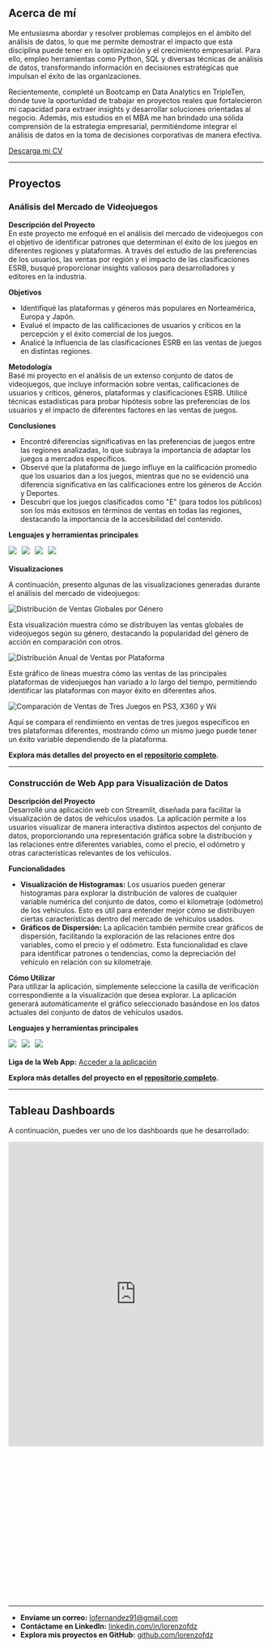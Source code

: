 <link rel="stylesheet" type="text/css" href="styles.css">

## Acerca de mí

Me entusiasma abordar y resolver problemas complejos en el ámbito del análisis de datos, lo que me permite demostrar el impacto que esta disciplina puede tener en la optimización y el crecimiento empresarial. Para ello, empleo herramientas como Python, SQL y diversas técnicas de análisis de datos, transformando información en decisiones estratégicas que impulsan el éxito de las organizaciones.

Recientemente, completé un Bootcamp en Data Analytics en TripleTen, donde tuve la oportunidad de trabajar en proyectos reales que fortalecieron mi capacidad para extraer insights y desarrollar soluciones orientadas al negocio. Además, mis estudios en el MBA me han brindado una sólida comprensión de la estrategia empresarial, permitiéndome integrar el análisis de datos en la toma de decisiones corporativas de manera efectiva.

[Descarga mi CV](https://github.com/user-attachments/files/16826343/GitHub_Lorenzo.Fernandez_CV.pdf)

---

## Proyectos

### Análisis del Mercado de Videojuegos

**Descripción del Proyecto**  
En este proyecto me enfoqué en el análisis del mercado de videojuegos con el objetivo de identificar patrones que determinan el éxito de los juegos en diferentes regiones y plataformas. A través del estudio de las preferencias de los usuarios, las ventas por región y el impacto de las clasificaciones ESRB, busqué proporcionar insights valiosos para desarrolladores y editores en la industria.

**Objetivos**  
- Identifiqué las plataformas y géneros más populares en Norteamérica, Europa y Japón.
- Evalué el impacto de las calificaciones de usuarios y críticos en la percepción y el éxito comercial de los juegos.
- Analicé la influencia de las clasificaciones ESRB en las ventas de juegos en distintas regiones.

**Metodología**  
Basé mi proyecto en el análisis de un extenso conjunto de datos de videojuegos, que incluye información sobre ventas, calificaciones de usuarios y críticos, géneros, plataformas y clasificaciones ESRB. Utilicé técnicas estadísticas para probar hipótesis sobre las preferencias de los usuarios y el impacto de diferentes factores en las ventas de juegos.

**Conclusiones**  
- Encontré diferencias significativas en las preferencias de juegos entre las regiones analizadas, lo que subraya la importancia de adaptar los juegos a mercados específicos.
- Observé que la plataforma de juego influye en la calificación promedio que los usuarios dan a los juegos, mientras que no se evidenció una diferencia significativa en las calificaciones entre los géneros de Acción y Deportes.
- Descubrí que los juegos clasificados como "E" (para todos los públicos) son los más exitosos en términos de ventas en todas las regiones, destacando la importancia de la accesibilidad del contenido.

**Lenguajes y herramientas principales**  
<div style="display: flex; flex-wrap: wrap; gap: 10px; margin-bottom: 20px;">
  <img src="https://img.shields.io/badge/Python-4A4A4A?style=for-the-badge&logo=python&logoColor=white" />
  <img src="https://img.shields.io/badge/Pandas-5A5A5A?style=for-the-badge&logo=pandas&logoColor=white" />
  <img src="https://img.shields.io/badge/NumPy-4A4A4A?style=for-the-badge&logo=numpy&logoColor=white" />
  <img src="https://img.shields.io/badge/Matplotlib-6A6A6A?style=for-the-badge&logo=matplotlib&logoColor=white" />
</div>

**Visualizaciones**

A continuación, presento algunas de las visualizaciones generadas durante el análisis del mercado de videojuegos:

   ![Distribución de Ventas Globales por Género](https://github.com/user-attachments/assets/bd7df0c4-88e4-4fdf-8f60-17ee287fa48b)

   Esta visualización muestra cómo se distribuyen las ventas globales de videojuegos según su género, destacando la popularidad del género de acción en comparación con otros.

   ![Distribución Anual de Ventas por Plataforma](https://github.com/user-attachments/assets/f35f4067-3c98-4104-a6b0-a78cb6e29d5c)

   Este gráfico de líneas muestra cómo las ventas de las principales plataformas de videojuegos han variado a lo largo del tiempo, permitiendo identificar las plataformas con mayor éxito en diferentes años.
 
   ![Comparación de Ventas de Tres Juegos en PS3, X360 y Wii](https://github.com/user-attachments/assets/72a2e2b2-006c-4577-99b3-b64a61f40d9d)

   Aquí se compara el rendimiento en ventas de tres juegos específicos en tres plataformas diferentes, mostrando cómo un mismo juego puede tener un éxito variable dependiendo de la plataforma.

**Explora más detalles del proyecto en el [repositorio completo](https://github.com/lorenzofdz/video-game-market-analysis).**

---

### Construcción de Web App para Visualización de Datos

**Descripción del Proyecto**  
Desarrollé una aplicación web con Streamlit, diseñada para facilitar la visualización de datos de vehículos usados. La aplicación permite a los usuarios visualizar de manera interactiva distintos aspectos del conjunto de datos, proporcionando una representación gráfica sobre la distribución y las relaciones entre diferentes variables, como el precio, el odómetro y otras características relevantes de los vehículos.

**Funcionalidades**  
- **Visualización de Histogramas:** Los usuarios pueden generar histogramas para explorar la distribución de valores de cualquier variable numérica del conjunto de datos, como el kilometraje (odómetro) de los vehículos. Esto es útil para entender mejor cómo se distribuyen ciertas características dentro del mercado de vehículos usados.
- **Gráficos de Dispersión:** La aplicación también permite crear gráficos de dispersión, facilitando la exploración de las relaciones entre dos variables, como el precio y el odómetro. Esta funcionalidad es clave para identificar patrones o tendencias, como la depreciación del vehículo en relación con su kilometraje.

**Cómo Utilizar**  
Para utilizar la aplicación, simplemente seleccione la casilla de verificación correspondiente a la visualización que desea explorar. La aplicación generará automáticamente el gráfico seleccionado basándose en los datos actuales del conjunto de datos de vehículos usados.

**Lenguajes y herramientas principales**  
<div style="display: flex; flex-wrap: wrap; gap: 10px; margin-bottom: 20px;">
  <img src="https://img.shields.io/badge/Streamlit-4A4A4A?style=for-the-badge&logo=streamlit&logoColor=white" />
  <img src="https://img.shields.io/badge/Pandas-5A5A5A?style=for-the-badge&logo=pandas&logoColor=white" />
  <img src="https://img.shields.io/badge/Plotly_Express-6A6A6A?style=for-the-badge&logo=plotly&logoColor=white" />
</div>

**Liga de la Web App:** [Acceder a la aplicación](https://proyecto-sprint-4-vlkw.onrender.com/)

**Explora más detalles del proyecto en el [repositorio completo](https://github.com/lorenzofdz/used-car-data-visualization).**

---

## Tableau Dashboards

A continuación, puedes ver uno de los dashboards que he desarrollado:

<div style="width: 100%; max-width: 900px; height: 900px; margin: auto; overflow: hidden;">
  <iframe 
    src="https://public.tableau.com/views/Dashboard_Analisis_Tendencias/Dashboard1?:showVizHome=no&:embed=true" 
    width="100%" 
    height="600px" 
    frameborder="0"
    scrolling="yes"
    allowfullscreen="true">
  </iframe>
</div>

---

- **Envíame un correo:** [lofernandez91@gmail.com](mailto:lofernandez91@gmail.com)
- **Contáctame en LinkedIn:** [linkedin.com/in/lorenzofdz](https://www.linkedin.com/in/lorenzofdz)
- **Explora mis proyectos en GitHub:** [github.com/lorenzofdz](https://github.com/lorenzofdz)
